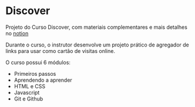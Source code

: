 # Discover

Projeto do Curso Discover, com materiais complementares e mais detalhes no <a href="https://efficient-sloth-d85.notion.site/Materiais-complementares-d7841615addc4269ba5c5bba12a6edbe" target="_blank">notion</a>

Durante o curso, o instrutor desenvolve um projeto prático de agregador de links para usar como cartão de visitas online.

O curso possui 6 módulos:

- Primeiros passos
- Aprendendo a aprender
- HTML e CSS
- Javascript
- Git e Github
